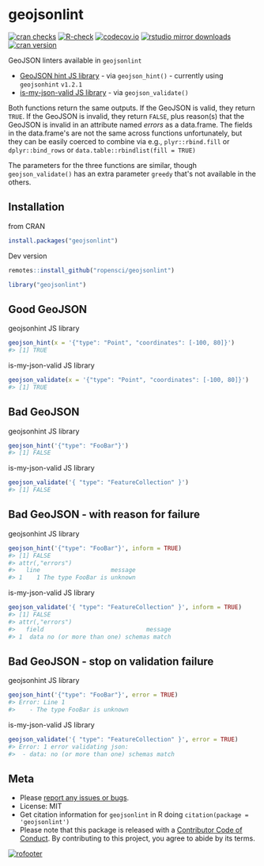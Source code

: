 geojsonlint
===========



[![cran checks](https://cranchecks.info/badges/worst/geojsonlint)](https://cranchecks.info/pkgs/geojsonlint)
[![R-check](https://github.com/ropensci/geojsonlint/workflows/R-check/badge.svg)](https://github.com/ropensci/geojsonlint/actions?query=workflow%3AR-check)
[![codecov.io](https://codecov.io/github/ropensci/geojsonlint/coverage.svg?branch=master)](https://codecov.io/github/ropensci/geojsonlint?branch=master)
[![rstudio mirror downloads](https://cranlogs.r-pkg.org/badges/geojsonlint)](https://github.com/metacran/cranlogs.app)
[![cran version](https://www.r-pkg.org/badges/version/geojsonlint)](https://cran.r-project.org/package=geojsonlint)

GeoJSON linters available in `geojsonlint`

* [GeoJSON hint JS library](https://www.npmjs.com/package/geojsonhint) - via `geojson_hint()` - currently using `geojsonhint` `v1.2.1`
* [is-my-json-valid JS library](https://www.npmjs.com/package/is-my-json-valid) - via `geojson_validate()`

Both functions return the same outputs. If the GeoJSON is valid, they return `TRUE`.
If the GeoJSON is invalid, they return `FALSE`, plus reason(s) that the GeoJSON is invalid
in an attribute named _errors_ as a data.frame. The fields in the data.frame's are not
the same across functions unfortunately, but they can be easily coerced to combine via
e.g., `plyr::rbind.fill` or `dplyr::bind_rows` or `data.table::rbindlist(fill = TRUE)`

The parameters for the three functions are similar, though `geojson_validate()` has an
extra parameter `greedy` that's not available in the others.

## Installation

from CRAN


```r
install.packages("geojsonlint")
```

Dev version


```r
remotes::install_github("ropensci/geojsonlint")
```


```r
library("geojsonlint")
```

## Good GeoJSON

geojsonhint JS library


```r
geojson_hint(x = '{"type": "Point", "coordinates": [-100, 80]}')
#> [1] TRUE
```

is-my-json-valid JS library


```r
geojson_validate(x = '{"type": "Point", "coordinates": [-100, 80]}')
#> [1] TRUE
```

## Bad GeoJSON

geojsonhint JS library


```r
geojson_hint('{"type": "FooBar"}')
#> [1] FALSE
```

is-my-json-valid JS library


```r
geojson_validate('{ "type": "FeatureCollection" }')
#> [1] FALSE
```

## Bad GeoJSON - with reason for failure

geojsonhint JS library


```r
geojson_hint('{"type": "FooBar"}', inform = TRUE)
#> [1] FALSE
#> attr(,"errors")
#>   line                    message
#> 1    1 The type FooBar is unknown
```

is-my-json-valid JS library


```r
geojson_validate('{ "type": "FeatureCollection" }', inform = TRUE)
#> [1] FALSE
#> attr(,"errors")
#>   field                             message
#> 1  data no (or more than one) schemas match
```

## Bad GeoJSON - stop on validation failure

geojsonhint JS library


```r
geojson_hint('{"type": "FooBar"}', error = TRUE)
#> Error: Line 1
#>    - The type FooBar is unknown
```

is-my-json-valid JS library


```r
geojson_validate('{ "type": "FeatureCollection" }', error = TRUE)
#> Error: 1 error validating json:
#> 	- data: no (or more than one) schemas match
```

## Meta

* Please [report any issues or bugs](https://github.com/ropensci/geojsonlint/issues).
* License: MIT
* Get citation information for `geojsonlint` in R doing `citation(package = 'geojsonlint')`
* Please note that this package is released with a [Contributor Code of Conduct](https://ropensci.org/code-of-conduct/). By contributing to this project, you agree to abide by its terms.


[![rofooter](https://ropensci.org/public_images/github_footer.png)](https://ropensci.org)
